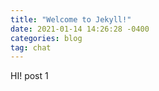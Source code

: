 ```yaml
---
title: "Welcome to Jekyll!"
date: 2021-01-14 14:26:28 -0400
categories: blog
tag: chat
---
```


HI!
post 1
